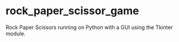 # rock_paper_scissor_game
Rock Paper Scissors running on Python with a GUI using the Tkinter module.

